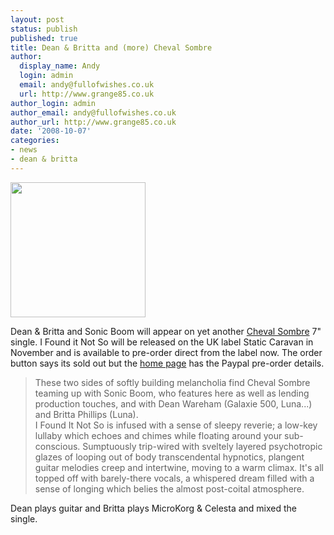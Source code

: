 ```yaml
---
layout: post
status: publish
published: true
title: Dean & Britta and (more) Cheval Sombre
author:
  display_name: Andy
  login: admin
  email: andy@fullofwishes.co.uk
  url: http://www.grange85.co.uk
author_login: admin
author_email: andy@fullofwishes.co.uk
author_url: http://www.grange85.co.uk
date: '2008-10-07'
categories:
- news
- dean & britta
---
```

<div class="imagebox-a"><img src="https://media.fullofwishes.co.uk/ahfow/uploads/2008/10/0172.jpg" alt="" title="0172" width="216" height="216" class="alignnone size-full wp-image-848" /></div>
<p>Dean & Britta and Sonic Boom will appear on yet another <a href="http://www.myspace.com/chevalsombre">Cheval Sombre</a> 7" single. I Found it Not So will be released on the UK label Static Caravan in November and is available to pre-order direct from the label now. The order button says its sold out but the <a href="http://www.staticcaravan.org/">home page</a> has the Paypal pre-order details.</p>
<blockquote><p>These two sides of softly building melancholia find Cheval Sombre teaming up with Sonic Boom, who features here as well as lending production touches, and with Dean Wareham (Galaxie 500, Luna...) and Britta Phillips (Luna).<br />
I Found It Not So is infused with a sense of sleepy reverie; a low-key lullaby which echoes and chimes while floating around your sub-conscious. Sumptuously trip-wired with sveltely layered psychotropic glazes of looping out of body transcendental hypnotics, plangent guitar melodies creep and intertwine, moving to a warm climax. It's all topped off with barely-there vocals, a whispered dream filled with a sense of longing which belies the almost post-coital atmosphere.</p></blockquote>
<p>Dean plays guitar and Britta plays MicroKorg & Celesta and mixed the single.</p>
